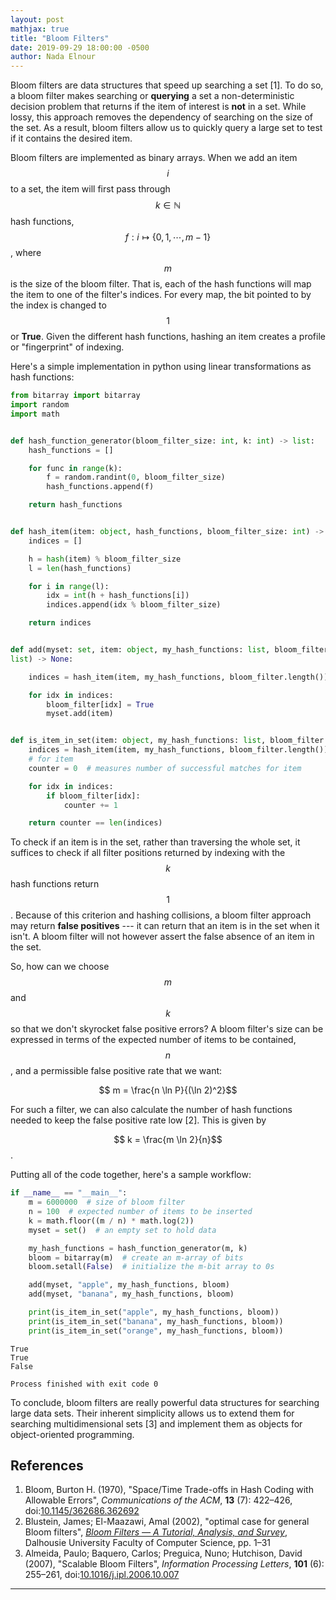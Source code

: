 ```yaml
---
layout: post
mathjax: true
title: "Bloom Filters"
date: 2019-09-29 18:00:00 -0500
author: Nada Elnour
---
```


Bloom filters are data structures that speed up searching a set [1]. To do so, a bloom filter makes searching or **querying** a set a non-deterministic decision problem that returns if the item of interest is **not** in a set. While lossy, this approach removes the dependency of searching on the size of the set. As a result, bloom filters allow us to quickly query a large set to test if it contains the desired item.

Bloom filters are implemented as binary arrays. When we add an item $$i$$ to a set, the item will first pass through $$k \in \mathbb{N}$$ hash functions, $$f:i \mapsto \{0,1, \cdots , m - 1\}$$, where $$m$$ is the size of the bloom filter. That is, each of the hash functions will map the item to one of the filter's indices. For every map, the bit pointed to by the index is changed to $$1$$ or **True**. Given the different hash functions, hashing an item creates a profile or "fingerprint" of indexing. 

Here's a simple implementation in python using linear transformations as hash functions:

``` python
from bitarray import bitarray
import random
import math


def hash_function_generator(bloom_filter_size: int, k: int) -> list:
	hash_functions = []

	for func in range(k):
		f = random.randint(0, bloom_filter_size)
		hash_functions.append(f)

	return hash_functions


def hash_item(item: object, hash_functions, bloom_filter_size: int) -> list:
	indices = []

	h = hash(item) % bloom_filter_size
	l = len(hash_functions)

	for i in range(l):
		idx = int(h + hash_functions[i])
		indices.append(idx % bloom_filter_size)

	return indices


def add(myset: set, item: object, my_hash_functions: list, bloom_filter:
list) -> None:

	indices = hash_item(item, my_hash_functions, bloom_filter.length())

	for idx in indices:
		bloom_filter[idx] = True
		myset.add(item)


def is_item_in_set(item: object, my_hash_functions: list, bloom_filter: int) -> bool:
	indices = hash_item(item, my_hash_functions, bloom_filter.length())  # total number of expected matches
	# for item
	counter = 0  # measures number of successful matches for item

	for idx in indices:
		if bloom_filter[idx]:
			counter += 1

	return counter == len(indices)
``` 

To check if an item is in the set, rather than traversing the whole set, it suffices to check if all filter positions returned by indexing with the $$k$$ hash functions return $$1$$. Because of this criterion and hashing collisions, a bloom filter approach may return **false positives** --- it can return that an item is in the set when it isn't. A bloom filter will not however assert the false absence of an item in the set. 

So, how can we choose $$m$$ and $$k$$ so that we don't skyrocket false positive errors? A bloom filter's size can be expressed in terms of the expected number of items to be contained, $$n$$, and a permissible false positive rate that we want:

$$ m = \frac{n \ln P}{(\ln 2)^2}$$

For such a filter, we can also calculate the number of hash functions needed to keep the false positive rate low [2]. This is given by 

$$ k = \frac{m \ln 2}{n}$$. 

Putting all of the code together, here's a sample workflow:

``` python
if __name__ == "__main__":
	m = 6000000  # size of bloom filter
	n = 100  # expected number of items to be inserted
	k = math.floor((m / n) * math.log(2))
	myset = set()  # an empty set to hold data

	my_hash_functions = hash_function_generator(m, k)
	bloom = bitarray(m)  # create an m-array of bits
	bloom.setall(False)  # initialize the m-bit array to 0s

	add(myset, "apple", my_hash_functions, bloom)
	add(myset, "banana", my_hash_functions, bloom)

	print(is_item_in_set("apple", my_hash_functions, bloom))
	print(is_item_in_set("banana", my_hash_functions, bloom))
	print(is_item_in_set("orange", my_hash_functions, bloom))
 ```

``` pseudocode 
True
True
False

Process finished with exit code 0
```

To conclude, bloom filters are really powerful data structures for searching large data sets. Their inherent simplicity allows us to extend them for searching multidimensional sets [3] and implement them as objects for object-oriented programming.

## References
1. Bloom, Burton H. (1970), "Space/Time Trade-offs in Hash Coding with Allowable Errors", *Communications of the ACM*, **13** (7): 422–426, doi:[10.1145/362686.362692](https://doi.org/10.1145%2F362686.362692)
2. Blustein, James; El-Maazawi, Amal (2002), "optimal case for general Bloom filters", *[Bloom Filters — A Tutorial, Analysis, and Survey](https://www.cs.dal.ca/research/techreports/cs-2002-10)*, Dalhousie University Faculty of Computer Science, pp. 1–31
3. Almeida, Paulo; Baquero, Carlos; Preguica, Nuno; Hutchison, David (2007), "Scalable Bloom Filters", *Information Processing Letters*, **101** (6): 255–261, doi:[10.1016/j.ipl.2006.10.007](https://doi.org/10.1016%2Fj.ipl.2006.10.007)

********
